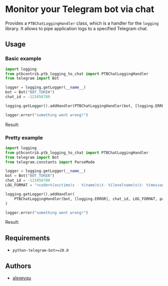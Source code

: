 # Monitor your Telegram bot via chat

Provides a `PTBChatLoggingHandler` class, which is a handler for the `logging` library.
It allows to pipe application logs to a specified Telegram chat.

## Usage

### Basic example

```python
import logging
from ptbcontrib.ptb_logging_to_chat import PTBChatLoggingHandler
from telegram import Bot

logger = logging.getLogger(__name__)
bot = Bot("BOT_TOKEN")
chat_id = -123456789

logging.getLogger().addHandler(PTBChatLoggingHandler(bot, [logging.ERROR], chat_id))

logger.error("something went wrong!")
```

Result:



### Pretty example

```python
import logging
from ptbcontrib.ptb_logging_to_chat import PTBChatLoggingHandler
from telegram import Bot
from telegram.constants import ParseMode

logger = logging.getLogger(__name__)
bot = Bot("BOT_TOKEN")
chat_id = -123456789
LOG_FORMAT = "<code>%(asctime)s - %(name)s\t- %(levelname)s\t- %(message)s</code>"

logging.getLogger().addHandler(
    PTBChatLoggingHandler(bot, [logging.ERROR], chat_id, LOG_FORMAT, parse_mode=ParseMode.HTML)
)

logger.error("something went wrong!")
```

Result:



## Requirements

*   `python-telegram-bot>=20.0`

## Authors

*   [alexeyqu](https://github.com/alexeyqu)
